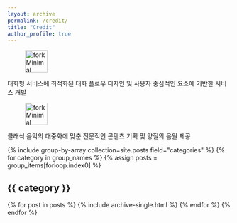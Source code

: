 ```yaml
---
layout: archive
permalink: /credit/
title: "Credit"
author_profile: true
---
```


<!-- 클래식 메이트는 서울대학교 UX랩과 클래식 공연 기획사 크레디아가 공동으로 개발한 스마트 스피커 서비스입니다. 

모든 음원은 크레디아가 제공합니다. -->

<figure>
  <img src="{{ '/assets/images/land-logo.png' | relative_url }}" alt="fork Minimal Mistakes" width="50">
</figure>

<!-- - 서울대학교 UX랩 :  -->

대화형 서비스에 최적화된 대화 플로우 디자인 및 사용자 중심적인 요소에 기반한 서비스 개발

<figure>
  <img src="{{ '/assets/images/credia.png' | relative_url }}" alt="fork Minimal Mistakes" width="50">
</figure>

<!-- - 크레디아 :  -->

클래식 음악의 대중화에 맞춘 전문적인 콘텐츠 기획 및 양질의 음원 제공



{% include group-by-array collection=site.posts field="categories" %}
{% for category in group_names %}
  {% assign posts = group_items[forloop.index0] %}
  <h2 id="{{ category | slugify }}" class="archive__subtitle">{{ category }}</h2>
  {% for post in posts %}
    {% include archive-single.html %}
  {% endfor %}
{% endfor %}
